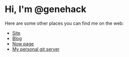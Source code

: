 # Hi, I'm @genehack

Here are some other places you can find me on the web:

* [Site](https://genehack.org)
* [Blog](https://genehack.blog)
* [Now page](https://genehack.org/now)
* [My personal git server](https://git.genehack.net)
